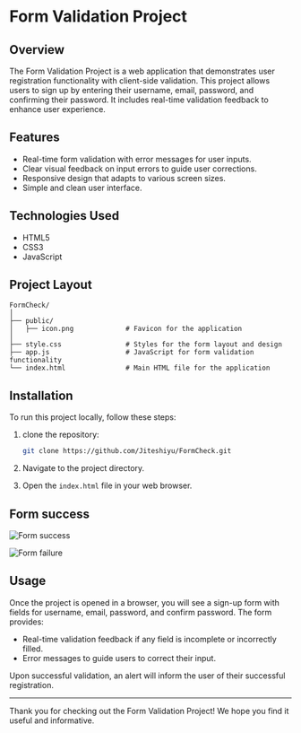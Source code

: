 # Form Validation Project

## Overview

The Form Validation Project is a web application that demonstrates user registration functionality with client-side validation. This project allows users to sign up by entering their username, email, password, and confirming their password. It includes real-time validation feedback to enhance user experience.

## Features

- Real-time form validation with error messages for user inputs.
- Clear visual feedback on input errors to guide user corrections.
- Responsive design that adapts to various screen sizes.
- Simple and clean user interface.

## Technologies Used

- HTML5
- CSS3
- JavaScript

## Project Layout
```
FormCheck/
│
├── public/
│   ├── icon.png             # Favicon for the application
│
├── style.css                # Styles for the form layout and design
├── app.js                   # JavaScript for form validation functionality
└── index.html               # Main HTML file for the application
```

## Installation

To run this project locally, follow these steps:

1. clone the repository:
   ``` bash
   git clone https://github.com/Jiteshiyu/FormCheck.git
   ```
2. Navigate to the project directory.
  
3. Open the `index.html` file in your web browser.

## Form success

![Form success](https://github.com/user-attachments/assets/3899b698-7df0-4d19-88c1-aa3b37326981)

![Form failure](https://github.com/user-attachments/assets/de913a4d-cb80-4dda-81b1-7bfce6de2e43)

## Usage

Once the project is opened in a browser, you will see a sign-up form with fields for username, email, password, and confirm password. The form provides:

- Real-time validation feedback if any field is incomplete or incorrectly filled.
- Error messages to guide users to correct their input.

Upon successful validation, an alert will inform the user of their successful registration.

---

Thank you for checking out the Form Validation Project! We hope you find it useful and informative.
